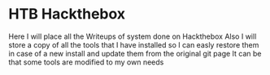 # HTB Hackthebox 

Here I will place all the Writeups of system done on Hackthebox
Also I will store a copy of all the tools that I have installed so I can easly restore them in case of a new install and update them from the original git page
It can be that some tools are modified to my own needs
